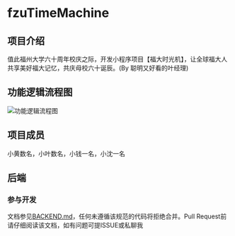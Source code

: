 # fzuTimeMachine

## 项目介绍

值此福州大学六十周年校庆之际，开发小程序项目【福大时光机】，让全球福大人共享美好福大记忆，共庆母校六十诞辰。(By 聪明又好看的叶经理)

## 功能逻辑流程图

![功能逻辑流程图](https://ws1.sinaimg.cn/large/7343c247ly1fvjwc5uxyij20ur0fvt9e.jpg)

## 项目成员

小黄数名，小叶数名，小钱一名，小沈一名

## 后端

### 参与开发

文档参见[BACKEND.md](https://github.com/hlxing/fzuTimeMachine/blob/master/BACKEND.md)，任何未遵循该规范的代码将拒绝合并。Pull Request前请仔细阅读该文档，如有问题可提ISSUE或私聊我

